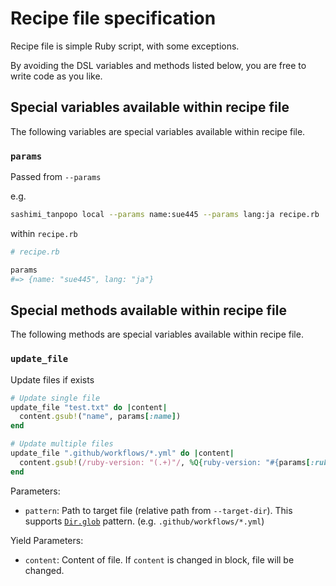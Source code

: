 # Recipe file specification
Recipe file is simple Ruby script, with some exceptions.

By avoiding the DSL variables and methods listed below, you are free to write code as you like.

## Special variables available within recipe file
The following variables are special variables available within recipe file.

### `params`
Passed from `--params`

e.g.

```bash
sashimi_tanpopo local --params name:sue445 --params lang:ja recipe.rb
```

within `recipe.rb`

```rb
# recipe.rb

params
#=> {name: "sue445", lang: "ja"}
```

## Special methods available within recipe file
The following methods are special variables available within recipe file.

### `update_file`
Update files if exists

```ruby
# Update single file
update_file "test.txt" do |content|
  content.gsub!("name", params[:name])
end

# Update multiple files
update_file ".github/workflows/*.yml" do |content|
  content.gsub!(/ruby-version: "(.+)"/, %Q{ruby-version: "#{params[:ruby_version]}"})
end
```

Parameters:

* `pattern`: Path to target file (relative path from `--target-dir`). This supports [`Dir.glob`](https://ruby-doc.org/current/Dir.html#method-c-glob) pattern. (e.g. `.github/workflows/*.yml`)

Yield Parameters:

* `content`: Content of file. If `content` is changed in block, file will be changed.

